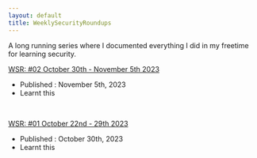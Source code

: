 ```yaml
---
layout: default
title: WeeklySecurityRoundups
---
```



A long running series where I documented everything I did in my freetime for learning security.

[WSR: #02 October 30th - November 5th 2023](/roundups/roundup02)
* Published : November 5th, 2023
* Learnt this

<br>

[WSR: #01 October 22nd - 29th 2023](/roundups/roundup01)
* Published : October 30th, 2023
* Learnt this